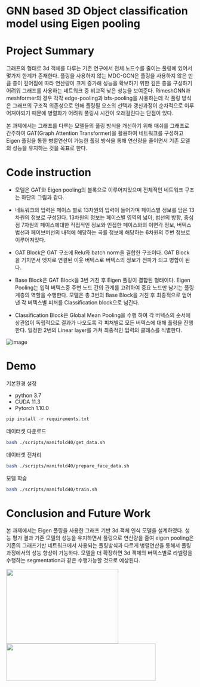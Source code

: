 # GNN based 3D Object classification model using Eigen pooling
# Project Summary
 그래프의 형태로 3d 객체를 다루는 기존 연구에서 전체 노드수를 줄이는 풀링에 있어서 몇가지 한계가 존재한다. 풀링을 사용하지 않는 MDC-GCN은 풀링을 사용하지 않은 만큼 층이 깊어짐에 따라 연산량이 크게 증가해 성능을 확보하기 위한 깊은 층을 구성하기 어려워 그래프를 사용하는 네트워크 중 비교적 낮은 성능을 보여준다. RimeshGNN과 meshformer의 경우 각각 edge-pooling과 bfs-pooling을 사용하는데 각 풀링 방식은 그래프의 구조적 의존성으로 인해 풀링될 요소의 선택과 갱신과정이 순차적으로 이루어져야되기 때문에 병렬화가 어려워 풀링시 시간이 오래걸린다는 단점이 있다. 

 본 과제에서는 그래프를 다루는 모델들의 풀링 방식을 개선하기 위해 매쉬를 그래프로 간주하여 GAT(Graph Attention Transformer)을 활용하여 네트워크를 구성하고 Eigen 풀링을 통한 병렬연산이 가능한 풀링 방식을 통해 연산량을 줄이면서 기존 모델의 성능을 유지하는 것을 목표로 한다.

# Code instruction
- 모델은 GAT와 Eigen pooling의 블록으로 이루어져있으며 전체적인 네트워크 구조는 하단의 그림과 같다. 
 
- 네트워크의 입력은 페이스 별로 13차원의 입력이 들어가며 페이스별 정보를 담은 13차원의 정보로 구성된다. 13차원의 정보는 페이스별 영역의 넓이, 법선의 방향, 중심점 7차원의 페이스에대한 직접적인 정보와 인접한 페이스와의 이면각 정보, 버텍스 법선과 페이브버선의 내적에 해당하는 곡률 정보에 해당하는 6차원의 주변 정보로 이루어져있다.

- GAT Block은 GAT 구조에 Relu와 batch norm을 결합한 구조이다. GAT Block을 거치면서 엣지로 연결된 이웃 버텍스로 버텍스의 정보가 전파가 되고 병합이 된다.

- Base Block은 GAT Block을 3번 거친 후 Eigen 풀링이 결합된 형태이다. Eigen Pooling는 입력 버텍스중 주변 노드 간의 관계를 고려하여 중요 노드만 남기는 풀링 계층의 역할을 수행한다. 모델은 총 3번의 Base Block을 거친 후 최종적으로 얻어낸 각 버텍스별 피쳐를 Classification block으로 넘긴다. 

- Classification Block은 Global Mean Pooling을 수행 하여 각 버텍스의 순서에 상관없이 독립적으로 결과가 나오도록 각 피쳐별로 모든 버텍스에 대해 풀링을 진행한다. 일정한 2번의 Linear layer를 거쳐 최종적인 입력의 클래스를 식별한다.
  
![image](https://github.com/user-attachments/assets/cfda2d9b-4a06-4e74-9ff5-75a81fe30a0f)

# Demo
기본환경 설정
- python 3.7
- CUDA 11.3
- Pytorch 1.10.0
```python
pip install -r requirements.txt
```
데이터셋 다운로드
```bash
bash ./scripts/manifold40/get_data.sh
```
데이터셋 전처리
```bash
bash ./scripts/manifold40/prepare_face_data.sh
```
모델 학습
```bash
bash ./scripts/manifold40/train.sh
```
# Conclusion and Future Work
 본 과제에서는 Eigen 풀링을 사용한 그래프 기반 3d 객체 인식 모델을 설계하였다. 성능 평가 결과 기존 모델의 성능을 유지하면서 풀링으로 연산량을 줄여 eigen pooling은 기존의 그래프기반 네트워크에서 사용되는 풀링방식과 다르게 병렬연산을 통해서 풀링 과정에서의 성능 향상이 가능하다. 모델을 더 확장하면 3d 객체의 버텍스별로 라벨링을 수행하는 segmentation과 같은 수행가능할 것으로 예상된다.


<img src="https://github.com/user-attachments/assets/a76b2f34-44db-483e-818f-27eca7cdfd2b" width="300" height="200"/>
<img src="https://github.com/user-attachments/assets/06868adf-dfc3-4e36-95f4-2cf6f3a98b86" width="400" height="100"/>
